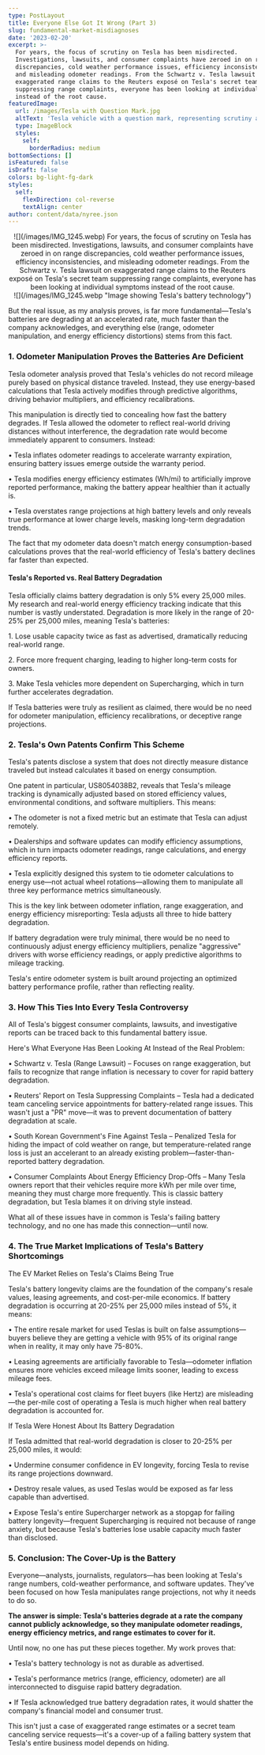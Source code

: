```yaml
---
type: PostLayout
title: Everyone Else Got It Wrong (Part 3)
slug: fundamental-market-misdiagnoses
date: '2023-02-20'
excerpt: >-
  For years, the focus of scrutiny on Tesla has been misdirected.
  Investigations, lawsuits, and consumer complaints have zeroed in on range
  discrepancies, cold weather performance issues, efficiency inconsistencies,
  and misleading odometer readings. From the Schwartz v. Tesla lawsuit on
  exaggerated range claims to the Reuters exposé on Tesla's secret team
  suppressing range complaints, everyone has been looking at individual symptoms
  instead of the root cause.
featuredImage:
  url: /images/Tesla with Question Mark.jpg
  altText: 'Tesla vehicle with a question mark, representing scrutiny and uncertainty'
  type: ImageBlock
  styles:
    self:
      borderRadius: medium
bottomSections: []
isFeatured: false
isDraft: false
colors: bg-light-fg-dark
styles:
  self:
    flexDirection: col-reverse
    textAlign: center
author: content/data/nyree.json
---
```


<div style="text-align: center">
    ![](/images/IMG_1245.webp)
    For years, the focus of scrutiny on Tesla has been misdirected. Investigations, lawsuits, and consumer complaints have zeroed in on range discrepancies, cold weather performance issues, efficiency inconsistencies, and misleading odometer readings. From the Schwartz v. Tesla lawsuit on exaggerated range claims to the Reuters exposé on Tesla's secret team suppressing range complaints, everyone has been looking at individual symptoms instead of the root cause.
</div>

<!-- Add alt text to the image -->
<div style="text-align: center">
    ![](/images/IMG_1245.webp "Image showing Tesla's battery technology")
</div>

But the real issue, as my analysis proves, is far more fundamental—Tesla's batteries are degrading at an accelerated rate, much faster than the company acknowledges, and everything else (range, odometer manipulation, and energy efficiency distortions) stems from this fact.

### 1. Odometer Manipulation Proves the Batteries Are Deficient

Tesla odometer analysis proved that Tesla's vehicles do not record mileage purely based on physical distance traveled. Instead, they use energy-based calculations that Tesla actively modifies through predictive algorithms, driving behavior multipliers, and efficiency recalibrations.

This manipulation is directly tied to concealing how fast the battery degrades. If Tesla allowed the odometer to reflect real-world driving distances without interference, the degradation rate would become immediately apparent to consumers. Instead:

• Tesla inflates odometer readings to accelerate warranty expiration, ensuring battery issues emerge outside the warranty period.

• Tesla modifies energy efficiency estimates (Wh/mi) to artificially improve reported performance, making the battery appear healthier than it actually is.

• Tesla overstates range projections at high battery levels and only reveals true performance at lower charge levels, masking long-term degradation trends.

The fact that my odometer data doesn't match energy consumption-based calculations proves that the real-world efficiency of Tesla's battery declines far faster than expected.

#### Tesla's Reported vs. Real Battery Degradation

Tesla officially claims battery degradation is only 5% every 25,000 miles. My research and real-world energy efficiency tracking indicate that this number is vastly understated. Degradation is more likely in the range of 20-25% per 25,000 miles, meaning Tesla's batteries:

1\. Lose usable capacity twice as fast as advertised, dramatically reducing real-world range.

2\. Force more frequent charging, leading to higher long-term costs for owners.

3\. Make Tesla vehicles more dependent on Supercharging, which in turn further accelerates degradation.

If Tesla batteries were truly as resilient as claimed, there would be no need for odometer manipulation, efficiency recalibrations, or deceptive range projections.

### 2. Tesla's Own Patents Confirm This Scheme

Tesla's patents disclose a system that does not directly measure distance traveled but instead calculates it based on energy consumption.

One patent in particular, US8054038B2, reveals that Tesla's mileage tracking is dynamically adjusted based on stored efficiency values, environmental conditions, and software multipliers. This means:

• The odometer is not a fixed metric but an estimate that Tesla can adjust remotely.

• Dealerships and software updates can modify efficiency assumptions, which in turn impacts odometer readings, range calculations, and energy efficiency reports.

• Tesla explicitly designed this system to tie odometer calculations to energy use—not actual wheel rotations—allowing them to manipulate all three key performance metrics simultaneously.

This is the key link between odometer inflation, range exaggeration, and energy efficiency misreporting: Tesla adjusts all three to hide battery degradation.

If battery degradation were truly minimal, there would be no need to continuously adjust energy efficiency multipliers, penalize "aggressive" drivers with worse efficiency readings, or apply predictive algorithms to mileage tracking.

Tesla's entire odometer system is built around projecting an optimized battery performance profile, rather than reflecting reality.

### 3. How This Ties Into Every Tesla Controversy

All of Tesla's biggest consumer complaints, lawsuits, and investigative reports can be traced back to this fundamental battery issue.

Here's What Everyone Has Been Looking At Instead of the Real Problem:

• Schwartz v. Tesla (Range Lawsuit) – Focuses on range exaggeration, but fails to recognize that range inflation is necessary to cover for rapid battery degradation.

• Reuters' Report on Tesla Suppressing Complaints – Tesla had a dedicated team canceling service appointments for battery-related range issues. This wasn't just a "PR" move—it was to prevent documentation of battery degradation at scale.

• South Korean Government's Fine Against Tesla – Penalized Tesla for hiding the impact of cold weather on range, but temperature-related range loss is just an accelerant to an already existing problem—faster-than-reported battery degradation.

• Consumer Complaints About Energy Efficiency Drop-Offs – Many Tesla owners report that their vehicles require more kWh per mile over time, meaning they must charge more frequently. This is classic battery degradation, but Tesla blames it on driving style instead.

What all of these issues have in common is Tesla's failing battery technology, and no one has made this connection—until now.

### 4. The True Market Implications of Tesla's Battery Shortcomings

The EV Market Relies on Tesla's Claims Being True

Tesla's battery longevity claims are the foundation of the company's resale values, leasing agreements, and cost-per-mile economics. If battery degradation is occurring at 20-25% per 25,000 miles instead of 5%, it means:

• The entire resale market for used Teslas is built on false assumptions—buyers believe they are getting a vehicle with 95% of its original range when in reality, it may only have 75-80%.

• Leasing agreements are artificially favorable to Tesla—odometer inflation ensures more vehicles exceed mileage limits sooner, leading to excess mileage fees.

• Tesla's operational cost claims for fleet buyers (like Hertz) are misleading—the per-mile cost of operating a Tesla is much higher when real battery degradation is accounted for.

If Tesla Were Honest About Its Battery Degradation

If Tesla admitted that real-world degradation is closer to 20-25% per 25,000 miles, it would:

• Undermine consumer confidence in EV longevity, forcing Tesla to revise its range projections downward.

• Destroy resale values, as used Teslas would be exposed as far less capable than advertised.

• Expose Tesla's entire Supercharger network as a stopgap for failing battery longevity—frequent Supercharging is required not because of range anxiety, but because Tesla's batteries lose usable capacity much faster than disclosed.

### 5. Conclusion: The Cover-Up is the Battery

Everyone—analysts, journalists, regulators—has been looking at Tesla's range numbers, cold-weather performance, and software updates. They've been focused on how Tesla manipulates range projections, not why it needs to do so.

**The answer is simple: Tesla's batteries degrade at a rate the company cannot publicly acknowledge, so they manipulate odometer readings, energy efficiency metrics, and range estimates to cover for it.**

Until now, no one has put these pieces together. My work proves that:

• Tesla's battery technology is not as durable as advertised.

• Tesla's performance metrics (range, efficiency, odometer) are all interconnected to disguise rapid battery degradation.

• If Tesla acknowledged true battery degradation rates, it would shatter the company's financial model and consumer trust.

This isn't just a case of exaggerated range estimates or a secret team canceling service requests—it's a cover-up of a failing battery system that Tesla's entire business model depends on hiding.

